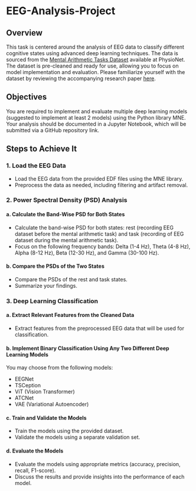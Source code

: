 # EEG-Analysis-Project

## Overview
This task is centered around the analysis of EEG data to classify different cognitive states using advanced deep learning techniques. The data is sourced from the [Mental Arithmetic Tasks Dataset](https://physionet.org/content/eegmat/1.0.0/) available at PhysioNet. The dataset is pre-cleaned and ready for use, allowing you to focus on model implementation and evaluation. Please familiarize yourself with the dataset by reviewing the accompanying research paper [here](https://www.mdpi.com/2306-5729/4/1/14).

## Objectives
You are required to implement and evaluate multiple deep learning models (suggested to implement at least 2 models) using the Python library MNE. Your analysis should be documented in a Jupyter Notebook, which will be submitted via a GitHub repository link.

## Steps to Achieve It

### 1. Load the EEG Data
- Load the EEG data from the provided EDF files using the MNE library.
- Preprocess the data as needed, including filtering and artifact removal.

### 2. Power Spectral Density (PSD) Analysis
#### a. Calculate the Band-Wise PSD for Both States
- Calculate the band-wise PSD for both states: rest (recording EEG dataset before the mental arithmetic task) and task (recording of EEG dataset during the mental arithmetic task).
- Focus on the following frequency bands: Delta (1-4 Hz), Theta (4-8 Hz), Alpha (8-12 Hz), Beta (12-30 Hz), and Gamma (30-100 Hz).

#### b. Compare the PSDs of the Two States
- Compare the PSDs of the rest and task states.
- Summarize your findings.

### 3. Deep Learning Classification
#### a. Extract Relevant Features from the Cleaned Data
- Extract features from the preprocessed EEG data that will be used for classification.

#### b. Implement Binary Classification Using Any Two Different Deep Learning Models
You may choose from the following models:
- EEGNet
- TSCeption
- ViT (Vision Transformer)
- ATCNet
- VAE (Variational Autoencoder)

#### c. Train and Validate the Models
- Train the models using the provided dataset.
- Validate the models using a separate validation set.

#### d. Evaluate the Models
- Evaluate the models using appropriate metrics (accuracy, precision, recall, F1-score).
- Discuss the results and provide insights into the performance of each model.
